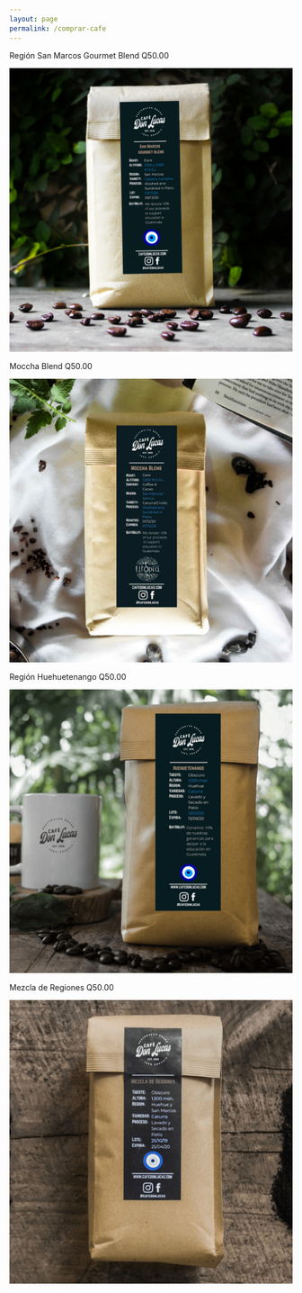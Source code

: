 ```yaml
---
layout: page
permalink: /comprar-cafe
---
```

<div id="cafe-featuring-3">
</div>
<div class="product" id="page-product">
	<div class="container">
		<div class="row">
			<div class="col-md-6 col-xs-12">
				<p>Regi&oacute;n San Marcos Gourmet Blend Q50.00</p>
				<a href="/region-san-marcos"><img class="img-responsive" id="product-image" src="/images/sanmarcos.jpg"/></a>
			</div>
			<div class="col-md-6 col-xs-12">
				<p>Moccha Blend Q50.00</p>
				<a href="/moccha-blend"><img class="img-responsive" id="product-image" src="/images/moccha-blend.jpg"/></a>
			</div>
		</div>
		<div class="row">
			<div class="col-md-6 col-xs-12">
				<p>Regi&oacute;n Huehuetenango Q50.00</p>
				<a href="/region-huehuetenango"><img class="img-responsive" src="/images/huehue-2.png"/></a>
			</div>
			<div class="col-md-6 col-xs-12">
				<p>Mezcla de Regiones Q50.00</p>
				<a href="/region-mezcla"><img class="img-responsive" src="/images/mezcla-2.png"/></a>
			</div>
		</div>
	</div>
</div>